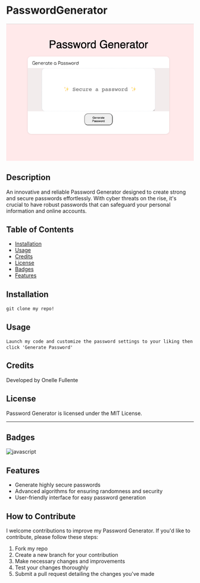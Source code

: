 # PasswordGenerator

<!-- ```md
![alt text](./assets/images/PasswordGenerator.png)
``` -->
<img src='./assets/images/PasswordGenerator.png' alt='Screenshot'>

## Description

An innovative and reliable Password Generator designed to create strong and secure passwords effortlessly.
With cyber threats on the rise, it's crucial to have robust passwords that can safeguard your personal information and online accounts.

## Table of Contents

- [Installation](#installation)
- [Usage](#Usage)
- [Credits](#Credits)
- [License](#License)
- [Badges](#Badges)
- [Features](#Features)

## Installation

```
git clone my repo!
```

## Usage

``` 
Launch my code and customize the password settings to your liking then click 'Generate Password'
```

## Credits

Developed by Onelle Fullente

## License

Password Generator is licensed under the MIT License. 

---

## Badges

![javascript](https://img.shields.io/badge/JavaScript-323330?style=for-the-badge&logo=javascript&logoColor=F7DF1E)

## Features

- Generate highly secure passwords
- Advanced algorithms for ensuring randomness and security
- User-friendly interface for easy password generation

## How to Contribute

I welcome contributions to improve my Password Generator. If you'd like to contribute, please follow these steps:

1. Fork my repo
2. Create a new branch for your contribution
3. Make necessary changes and improvements
4. Test your changes thoroughly
5. Submit a pull request detailing the changes you've made
